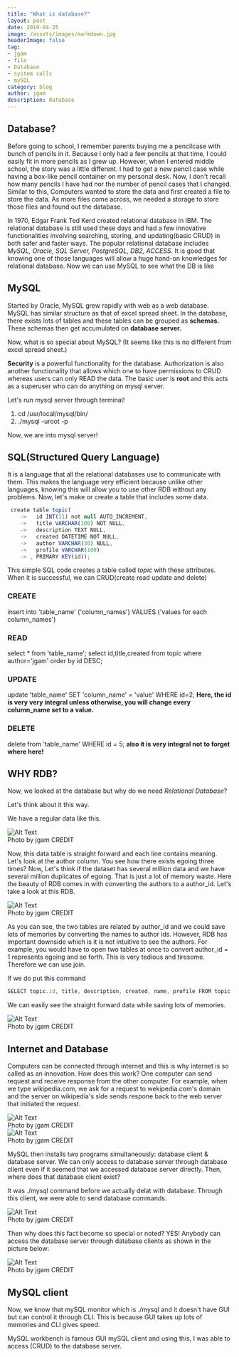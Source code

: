```yaml
---
title: "What is database?"
layout: post
date: 2019-04-25
image: /assets/images/markdown.jpg
headerImage: false
tag:
- jgam
- file
- Database
- system calls
- mySQL
category: blog
author: jgam
description: database
---
```


## Database?

Before going to school, I remember parents buying me a pencilcase with bunch of pencils in it. Because I only had a few pencils at that time, I could easily fit in more pencils as I grew up. However, when I entered middle school, the story was a little different. I had to get a new pencil case while having a box-like pencil container on my personal desk. Now, I don't recall how many pencils I have had nor the number of pencil cases that I changed. Similar to this, Computers wanted to store the data and first created a file to store the data. As more files come across, we needed a storage to store those files and found out the database.

In 1970, Edgar Frank Ted Kerd created relational database in IBM. The relational database is still used these days and had a few innovative functionalities involving searching, storing, and updating(basic CRUD) in both safer and faster ways. The popular relational database includes *MySQL, Oracle, SQL Server, PostgreSQL, DB2, ACCESS.* It is good that knowing one of those languages will allow a huge hand-on knowledges for relational database. Now we can use MySQL to see what the DB is like

## MySQL

Started by Oracle, MySQL grew rapidly with web as a web database. MySQL has similar structure as that of excel spread sheet. In the database, there exists lots of tables and these tables can be grouped as **schemas.** These schemas then get accumulated on **database server.**

Now, what is so special about MySQL? (It seems like this is no different from excel spread sheet.)

**Security** is a powerful functionality for the database. Authorization is also another functionality that allows which one to have permissions to CRUD whereas users can only READ the data. The basic user is **root** and this acts as a superuser who can do anything on mysql server.

Let's run mysql server through terminal!
1. cd /usr/local/mysql/bin/
2. ./mysql -uroot -p

Now, we are into mysql server!

## SQL(Structured Query Language)

It is a language that all the relational databases use to communicate with them. This makes the language very efficient because unlike other languages, knowing this will allow you to use other RDB without any problems. Now, let's make or create a table that includes some data.

```javascript
 create table topic(
    ->   id INT(11) not null AUTO_INCREMENT,
    ->   title VARCHAR(100) NOT NULL,
    ->   description TEXT NULL,
    ->   created DATETIME NOT NULL,
    ->   author VARCHAR(30) NULL,
    ->   profile VARCHAR(100)
    -> , PRIMARY KEY(id));
```

This simple SQL code creates a table called *topic* with these attributes. When it is successful, we can CRUD(create read update and delete)

### CREATE

insert into 'table_name' ('column_names') VALUES ('values for each column_names')

### READ

select * from 'table_name';
select id,title,created from topic where author='jgam' order by id DESC;

### UPDATE

update 'table_name' SET 'column_name' = 'value' WHERE id=2;
**Here, the id is very very integral unless otherwise, you will change every column_name set to a value.**

### DELETE

delete from 'table_name' WHERE id = 5;
**also it is very integral not to forget where here!**

## WHY RDB?

Now, we looked at the database but why do we need *Relational Database*?

Let's think about it this way.

We have a regular data like this.

<div class="side-by-side">
    <div class="tocenter">
        <img class="image" src="{{ site.url }}/{{ site.normaldb }}" alt="Alt Text">
        <figcaption class="caption">Photo by jgam CREDIT</figcaption>
    </div>
</div>

Now, this data table is straight forward and each line contains meaning. Let's look at the author column. You see how there exists egoing three times? Now, Let's think if the dataset has several million data and we have several million duplicates of egoing. That is just a lot of memory waste. Here the beauty of RDB comes in with converting the authors to a author_id. Let's take a look at this RDB.

<div class="side-by-side">
    <div class="tocenter">
        <img class="image" src="{{ site.url }}/{{ site.rdb }}" alt="Alt Text">
        <figcaption class="caption">Photo by jgam CREDIT</figcaption>
    </div>
</div>

As you can see, the two tables are related by author_id and we could save lots of memories by converting the names to author ids. However, RDB has important downside which is it is not intuitive to see the authors. For example, you would have to open two tables at once to convert author_id = 1 represents egoing and so forth. This is very tedious and tiresome. Therefore we can use join.

If we do put this command
```javascript
SELECT topic.id, title, description, created, name, profile FROM topic LEFT JOIN author ON topic.author_id = author.id;
```
We can easily see the straight forward data while saving lots of memories.

<div class="side-by-side">
    <div class="tocenter">
        <img class="image" src="{{ site.url }}/{{ site.rdb2 }}" alt="Alt Text">
        <figcaption class="caption">Photo by jgam CREDIT</figcaption>
    </div>
</div>


## Internet and Database

Computers can be connected through internet and this is why internet is so called as an innovation. How does this work? One computer can send request and receive response from the other computer. For example, when we type wikipedia.com, we ask for a request to wekipedia.com's domain and the server on wikipedia's side sends respone back to the web server that initiated the request.

<div class="side-by-side">
    <div class="tocenter">
        <img class="image" src="{{ site.url }}/{{ site.db1 }}" alt="Alt Text">
        <figcaption class="caption">Photo by jgam CREDIT</figcaption>
    </div>
</div>

<div class="side-by-side">
    <div class="tocenter">
        <img class="image" src="{{ site.url }}/{{ site.db2 }}" alt="Alt Text">
        <figcaption class="caption">Photo by jgam CREDIT</figcaption>
    </div>
</div>


MySQL then installs two programs simultaneously: database client & database server. We can only access to database server through database client even if it seemed that we accessed database server directly. Then, where does that database client exist?

It was ./mysql command before we actually delat with database. Through this client, we were able to send database commands.

<div class="side-by-side">
    <div class="tocenter">
        <img class="image" src="{{ site.url }}/{{ site.db3 }}" alt="Alt Text">
        <figcaption class="caption">Photo by jgam CREDIT</figcaption>
    </div>
</div>


Then why does this fact become so special or noted? YES! Anybody can access the database server through database clients as shown in the picture below:

<div class="side-by-side">
    <div class="tocenter">
        <img class="image" src="{{ site.url }}/{{ site.db4 }}" alt="Alt Text">
        <figcaption class="caption">Photo by jgam CREDIT</figcaption>
    </div>
</div>

## MySQL client

Now, we know that mySQL monitor which is ./mysql and it doesn't have GUI but can control it through CLI. This is because GUI takes up lots of memories and CLI gives speed.

MySQL workbench is famous GUI mySQL client and using this, I was able to access (CRUD) to the database server.